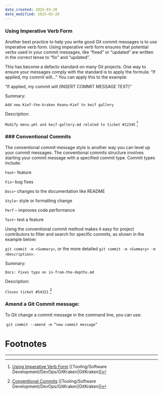 ```yaml
---
date_created: 2025-03-20
date_modified: 2025-03-20
---
```


### Using Imperative Verb Form

Another best practice to help you write good Git commit messages is to use imperative verb form. Using imperative verb form ensures that potential verbs used in your commit messages, like “fixed” or “updated” are written in the correct tense to “fix” and “updated”. 

This has become a defacto standard on many Git projects. One way to ensure your messages comply with the standard is to apply the formula: “If applied, my commit will…” You can apply this to the example:

“If applied, my commit will (INSERT COMMIT MESSAGE TEXT)”

Summary:

`Add new Kief-the-kraken Keanu-Kief to keif gallery`  

Description:

`Modify menu.yml and keif-gallery.md related to ticket #12345` [^1]

### ### Conventional Commits

The conventional commit message style is another way you can level up your commit messages. The conventional commits structure involves starting your commit message with a specified commit type. Commit types include:

`Feat`– feature

`Fix`– bug fixes

`Docs`– changes to the documentation like README

`Style`– style or formatting change 

`Perf` – improves code performance

`Test`– test a feature

Using the conventional commit method makes it easy for project contributors to filter and search for specific commits, as shown in the example below: 

`git commit -m <Summary>`, or the more detailed `git commit -m <Summary> -m <Description>`.

Summary:

`Docs: Fixes typo on in-from-the-depths.md`  

Description:

`Closes ticket #54321` [^2]

### Amend a Git Commit message:
To Git change a commit message in the command line, you can use:

 `git commit --amend -m “new commit message”`

# Footnotes
***
[^1]: [Using Imperative Verb Form](https://www.gitkraken.com/learn/git/best-practices/git-commit-message#using-imperative-verb-form) [[Tooling/Software Development/DevOps/GitKraken|GitKraken]]
[^2]: [Conventional Commits](https://www.gitkraken.com/learn/git/best-practices/git-commit-message#conventional-commits) [[Tooling/Software Development/DevOps/GitKraken|GitKraken]]
